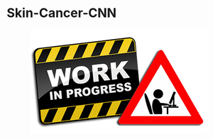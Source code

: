 # Skin-Cancer-CNN

<p align="center">
  <img src="https://github.com/Francisco-J-Gomez/Skin-Cancer-CNN/blob/main/wip.png?raw=true" alt="Work in progress"/>
</p>

